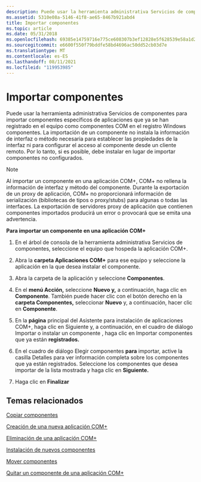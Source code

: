 ```yaml
---
description: Puede usar la herramienta administrativa Servicios de componentes para importar componentes específicos de aplicaciones que ya se han registrado en el equipo como componentes COM en el registro Windows componentes.
ms.assetid: 5310e08a-5146-41f8-ae65-8467b921abd4
title: Importar componentes
ms.topic: article
ms.date: 05/31/2018
ms.openlocfilehash: 69385e14759716e775ce608307b3ef12828e5f628539e58a1d214d6c11506e66
ms.sourcegitcommit: e6600f550f79bddfe58bd4696ac50dd52cb03d7e
ms.translationtype: MT
ms.contentlocale: es-ES
ms.lasthandoff: 08/11/2021
ms.locfileid: "119953985"
---
```

# <a name="importing-components"></a>Importar componentes

Puede usar la herramienta administrativa Servicios de componentes para importar componentes específicos de aplicaciones que ya se han registrado en el equipo como componentes COM en el registro Windows componentes. La importación de un componente no instala la información de interfaz o método necesaria para establecer las propiedades de la interfaz ni para configurar el acceso al componente desde un cliente remoto. Por lo tanto, si es posible, debe instalar en lugar de importar componentes no configurados.

> [!Note]  
> Al importar un componente en una aplicación COM+, COM+ no rellena la información de interfaz y método del componente. Durante la exportación de un proxy de aplicación, COM+ no proporcionará información de serialización (bibliotecas de tipos o proxy/stubs) para algunas o todas las interfaces. La exportación de servidores proxy de aplicación que contienen componentes importados producirá un error o provocará que se emita una advertencia.

 

**Para importar un componente en una aplicación COM+**

1.  En el árbol de consola de la herramienta administrativa Servicios de componentes, seleccione el equipo que hospeda la aplicación COM+.

2.  Abra la **carpeta Aplicaciones COM+** para ese equipo y seleccione la aplicación en la que desea instalar el componente.

3.  Abra la carpeta de la aplicación y seleccione **Componentes**.

4.  En el **menú Acción,** seleccione **Nuevo y,** a continuación, haga clic en **Componente**. También puede hacer clic con el botón derecho en la **carpeta Componentes,** seleccionar **Nuevo** y, a continuación, hacer clic en **Componente**.

5.  En la **página** principal del Asistente para instalación de aplicaciones  COM+, haga clic en Siguiente y, a continuación, en el cuadro de diálogo Importar o instalar un componente , haga clic en Importar componentes que ya están **registrados.**

6.  En el cuadro de diálogo Elegir  componentes **para** importar, active la casilla Detalles para ver información completa sobre los componentes que ya están registrados. Seleccione los componentes que desea importar de la lista mostrada y haga clic en **Siguiente.**

7.  Haga clic en **Finalizar**

## <a name="related-topics"></a>Temas relacionados

<dl> <dt>

[Copiar componentes](copying-components.md)
</dt> <dt>

[Creación de una nueva aplicación COM+](creating-a-new-com--application.md)
</dt> <dt>

[Eliminación de una aplicación COM+](deleting-a-com--application.md)
</dt> <dt>

[Instalación de nuevos componentes](installing-new-components.md)
</dt> <dt>

[Mover componentes](moving-components.md)
</dt> <dt>

[Quitar un componente de una aplicación COM+](removing-a-component-from-a-com--application.md)
</dt> </dl>

 

 



